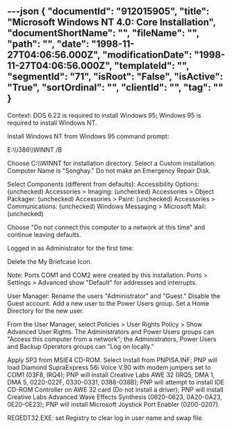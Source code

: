 ---json
{
  "documentId": "912015905",
  "title": "Microsoft Windows NT 4.0: Core Installation",
  "documentShortName": "",
  "fileName": "",
  "path": "",
  "date": "1998-11-27T04:06:56.000Z",
  "modificationDate": "1998-11-27T04:06:56.000Z",
  "templateId": "",
  "segmentId": "71",
  "isRoot": "False",
  "isActive": "True",
  "sortOrdinal": "",
  "clientId": "",
  "tag": ""
}
---

Context: DOS 6.22 is required to install Windows 95; Windows 95 is required to install Windows NT.

Install Windows NT from Windows 95 command prompt:

E:&bsol;&bsol;i386&bsol;&bsol;WINNT /B

Choose C:&bsol;&bsol;WINNT for installation directory. Select a Custom installation. Computer Name is &quot;Songhay.&quot; Do not make an Emergency Repair Disk.

Select Components (different from defaults):
    Accessibility Options: (unchecked)
    Accessories &gt; Imaging: (unchecked)
    Accessories &gt; Object Packager: (unchecked)
    Accessories &gt; Paint: (unchecked)
    Accessories &gt; Communications: (unchecked)
    Windows Messaging &gt; Microsoft Mail: (unchecked)

Choose &quot;Do not connect this computer to a network at this time&quot; and continue leaving defaults.


Logged in as Administrator for the first time:

Delete the My Briefcase Icon.

Note: Ports COM1 and COM2 were created by this installation. Ports &gt; Settings &gt; Advanced show &quot;Default&quot; for addresses and interrupts.

User Manager:
    Rename the users &quot;Administrator&quot; and &quot;Guest.&quot;
    Disable the Guest account.
    Add a new user to the Power Users group.
    Set a Home Directory for the new user.

From the User Manager, select Policies &gt; User Rights Policy &gt; Show Advanced User Rights. The Administrators and Power Users groups can &quot;Access this computer from a network&quot;; the Administrators, Power Users and Backup Operators groups can &quot;Log on locally.&quot;

Apply SP3 from MSIE4 CD-ROM. Select Install from PNPISA.INF; PNP will load Diamond SupraExpress 56i Voice V.90 with modem jumpers set to COM1 (03F8, IRQ4); PNP will install Creative Labs AWE 32 (IRQ5, DMA 1, DMA 5, 0220-022F, 0330-0331, 0388-038B); PNP will attempt to install IDE CD-ROM Controller on AWE 32 card (Do not install a driver); PNP will install Creative Labs Advanced Wave Effects Synthesis (0620-0623, 0A20-0A23, 0E20-0E23); PNP will install Microsoft Joystick Port Enabler (0200-0207).

REGEDT32.EXE: set Registry to clear log in user name and swap file.
